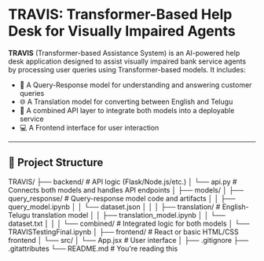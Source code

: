 

# TRAVIS: Transformer-Based Help Desk for Visually Impaired Agents

**TRAVIS** (Transformer-based Assistance System) is an AI-powered help desk application designed to assist visually impaired bank service agents by processing user queries using Transformer-based models. It includes:

- 🧠 A Query-Response model for understanding and answering customer queries  
- 🌐 A Translation model for converting between English and Telugu  
- 🔗 A combined API layer to integrate both models into a deployable service  
- 💻 A Frontend interface for user interaction  

---

## 📁 Project Structure

TRAVIS/
├── backend/ # API logic (Flask/Node.js/etc.)
│ └── api.py # Connects both models and handles API endpoints
│
├── models/
│ ├── query_response/ # Query-response model code and artifacts
│ │ ├── query_model.ipynb
│ │ └── dataset.json
│ │
│ ├── translation/ # English-Telugu translation model
│ │ ├── translation_model.ipynb
│ │ └── dataset.txt
│ │
│ └── combined/ # Integrated logic for both models
│ └── TRAVISTestingFinal.ipynb
│
├── frontend/ # React or basic HTML/CSS frontend
│ └── src/
│ └── App.jsx # User interface
│
├── .gitignore
├── .gitattributes
└── README.md # You're reading this

